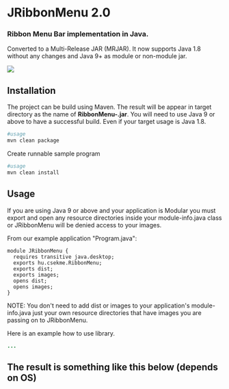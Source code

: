 # JRibbonMenu 2.0
### Ribbon Menu Bar implementation in Java.

Converted to a Multi-Release JAR (MRJAR). It now supports Java 1.8 without any changes and Java 9+ as module or non-module jar.

![](md/img1.png)

## Installation
The project can be build using Maven. The result will be appear in target directory as the name of **RibbonMenu-<version>.jar**.
You will need to use Java 9 or above to have a successful build. Even if your target usage is Java 1.8.

```sh
#usage
mvn clean package
```
Create runnable sample program
```sh
#usage
mvn clean install
```


## Usage

If you are using Java 9 or above and your application is Modular you must export and open any resource directories inside your
module-info.java class or JRibbonMenu will be denied access to your images.  

From our example application "Program.java":
```
module JRibbonMenu {
  requires transitive java.desktop;
  exports hu.csekme.RibbonMenu;
  exports dist;
  exports images;
  opens dist;
  opens images;
}
```

NOTE: You don't need to add dist or images to your
application's module-info.java just your own resource directories
that have images you are passing on to JRibbonMenu.

Here is an example how to use library.

```java
...

```
 
## The result is something like this below (depends on OS)
 

